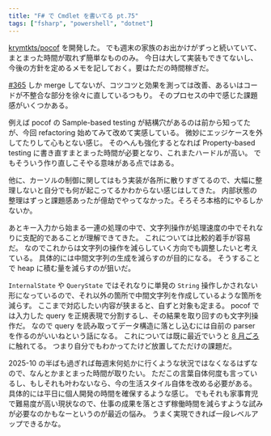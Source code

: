 ```yaml
---
title: "F# で Cmdlet を書いてる pt.75"
tags: ["fsharp", "powershell", "dotnet"]
---
```


[krymtkts/pocof](https://github.com/krymtkts/pocof) を開発した。
でも週末の家族のお出かけがずっと続いていて、まとまった時間が取れず簡単なもののみ。
今日は大して実装もできてないし、今後の方針を定めるメモを記しておく。要はただの時間稼ぎだ。

[#365](https://github.com/krymtkts/pocof/pull/365) しか merge してないが、コツコツと効果を測っては改善、あるいはコードが不整合な部分を徐々に直しているつもり。
そのプロセスの中で感じた課題感がいくつかある。

例えば pocof の Sample-based testing が結構穴があるのは前から知ってたが、今回 refactoring 始めてみて改めて実感している。
微妙にエッジケースを外してたりして心もとない感じ。
そのへんも強化するとなれば Property-based testing に書き直すまとまった時間が必要となり、これまたハードルが高い。
でもそういう作り直しこそやる意味がある点ではある。

他に、カーソルの制御に関してはもう実装が各所に散りすぎてるので、大幅に整理しないと自分でも何が起こってるかわからない感じはしてきた。
内部状態の整理はずっと課題感あったが億劫でやってなかった。そろそろ本格的にやるしかないか。

あとキー入力から始まる一連の処理の中で、文字列操作が処理速度の中でそれなりに支配的であることが理解できてきた。
これについては比較的着手が容易だ。
なのでこれからは文字列の操作を減らしていく方向でも調整したいと考えている。
具体的には中間文字列の生成を減らすのが目的になる。
そうすることで heap に積む量を減らすのが狙いだ。

`InternalState` や `QueryState` ではそれなりに単発の `String` 操作しかされない形になっているので、それ以外の箇所で中間文字列を作成しているような箇所を減らす。
ここまで対応したい内容が狭まると、自ずと対象も定まる。
pocof では入力した query を正規表現で分割するし、その結果を取り回すのも文字列操作だ。
なので query を読み取ってデータ構造に落とし込むには自前の parser を作るのがいいねという話になる。
これについては既に最近でいうと [8 月ごろ](https://krymtkts.github.io/posts/2025-08-10-writing-cmdlet-in-fsharp-pt69.html) に触れてる。
つまり自分でもわかってたけど放置してただけの課題だ。

2025-10 の半ばも過ぎれば毎週末何処かに行くような状況ではなくなるはずなので、なんとかまとまった時間が取りたい。
ただこの言葉自体何度も言っているし、もしそれも叶わないなら、今の生活スタイル自体を改める必要がある。
具体的には平日に個人開発の時間を確保するような感じ。
でもそれも家事育児で難易度が高い現状なので、仕事の成果を落とさず稼働時間を減らすような試みが必要なのかもなーというのが最近の悩み。
うまく実現できれば一段レベルアップできるかな。
